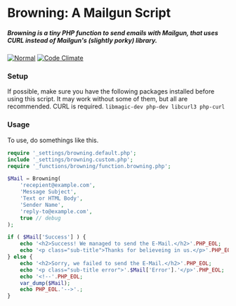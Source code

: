 # Browning: A Mailgun Script

##### Browning is a tiny PHP function to send emails with Mailgun, that uses CURL instead of Mailgun's (slightly porky) library.

[![Normal](https://github.com/eustasy/browning/actions/workflows/normal.yml/badge.svg)](https://github.com/eustasy/browning/actions/workflows/normal.yml)
[![Code Climate](https://codeclimate.com/github/eustasy/browning/badges/gpa.svg)](https://codeclimate.com/github/eustasy/browning)

### Setup
If possible, make sure you have the following packages installed before using this script. It may work without some of them, but all are recommended. CURL is required.
`libmagic-dev php-dev libcurl3 php-curl`

### Usage
To use, do somethings like this.
```php
require '_settings/browning.default.php';
include '_settings/browning.custom.php';
require '_functions/browning/function.browning.php';

$Mail = Browning(
	'recepient@example.com',
	'Message Subject',
	'Text or HTML Body',
	'Sender Name',
	'reply-to@example.com',
	true // debug
);

if ( $Mail['Success'] ) {
	echo '<h2>Success! We managed to send the E-Mail.</h2>'.PHP_EOL;
	echo '<p class="sub-title">Thanks for believeing in us.</p>'.PHP_EOL;
} else {
	echo '<h2>Sorry, we failed to send the E-Mail.</h2>'.PHP_EOL;
	echo '<p class="sub-title error">'.$Mail['Error'].'</p>'.PHP_EOL;
	echo '<!--'.PHP_EOL;
	var_dump($Mail);
	echo PHP_EOL.'-->'.;
}
```
